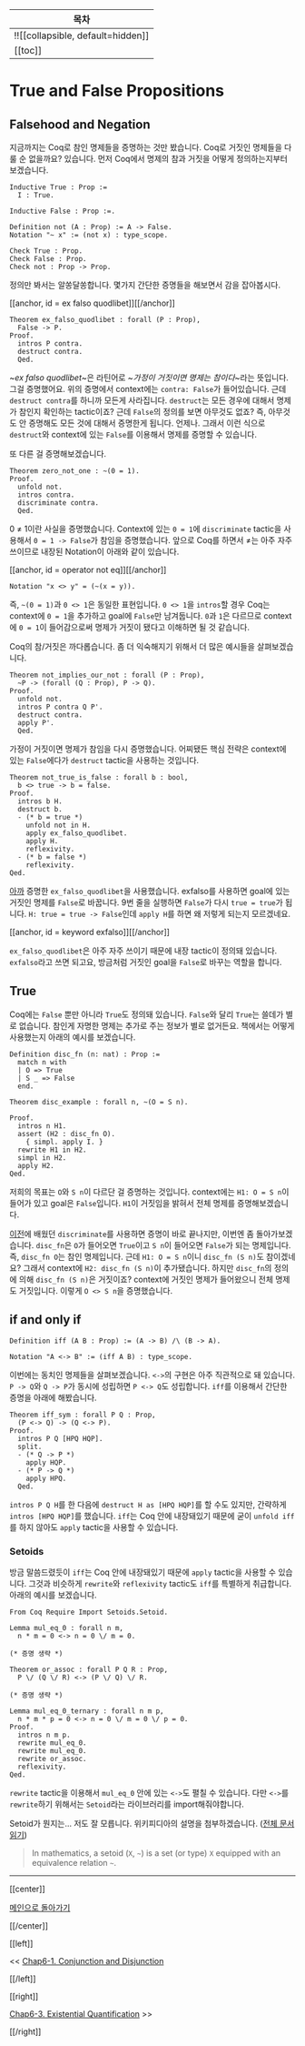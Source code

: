 | 목차 |
|-------------------|
|!![[collapsible, default=hidden]]  |
|[[toc]]|

# True and False Propositions

## Falsehood and Negation

지금까지는 Coq로 참인 명제들을 증명하는 것만 봤습니다. Coq로 거짓인 명제들을 다룰 순 없을까요? 있습니다. 먼저 Coq에서 명제의 참과 거짓을 어떻게 정의하는지부터 보겠습니다.

```line_num
Inductive True : Prop :=
  I : True.

Inductive False : Prop :=.

Definition not (A : Prop) := A -> False.
Notation "~ x" := (not x) : type_scope.

Check True : Prop.
Check False : Prop.
Check not : Prop -> Prop.
```

정의만 봐서는 알쏭달쏭합니다. 몇가지 간단한 증명들을 해보면서 감을 잡아봅시다.

[[anchor, id = ex falso quodlibet]][[/anchor]]

```coq, line_num
Theorem ex_falso_quodlibet : forall (P : Prop),
  False -> P.
Proof.
  intros P contra.
  destruct contra.
  Qed.
```

~_ex falso quodlibet_~은 라틴어로 ~_가정이 거짓이면 명제는 참이다_~라는 뜻입니다. 그걸 증명했어요. 위의 증명에서 context에는 `contra: False`가 들어있습니다. 근데 `destruct contra`를 하니까 모든게 사라집니다. `destruct`는 모든 경우에 대해서 명제가 참인지 확인하는 tactic이죠? 근데 `False`의 정의를 보면 아무것도 없죠? 즉, 아무것도 안 증명해도 모든 것에 대해서 증명한게 됩니다. 언제나. 그래서 이런 식으로 `destruct`와 context에 있는 `False`를 이용해서 명제를 증명할 수 있습니다.

또 다른 걸 증명해보겠습니다.

```coq, line_num
Theorem zero_not_one : ~(0 = 1).
Proof.
  unfold not.
  intros contra.
  discriminate contra.
  Qed.
```

0 ≠ 1이란 사실을 증명했습니다. Context에 있는 `0 = 1`에 `discriminate` tactic을 사용해서 `0 = 1 -> False`가 참임을 증명했습니다. 앞으로 Coq를 하면서 ≠는 아주 자주 쓰이므로 내장된 Notation이 아래와 같이 있습니다.

[[anchor, id = operator not eq]][[/anchor]]

```
Notation "x <> y" = (~(x = y)).
```

즉, `~(0 = 1)`과 `0 <> 1`은 동일한 표현입니다. `0 <> 1`을 `intros`할 경우 Coq는 context에 `0 = 1`을 추가하고 goal에 `False`만 남겨둡니다. `0`과 `1`은 다르므로 context에 `0 = 1`이 들어감으로써 명제가 거짓이 됐다고 이해하면 될 것 같습니다.

Coq의 참/거짓은 까다롭습니다. 좀 더 익숙해지기 위해서 더 많은 예시들을 살펴보겠습니다.

```coq, line_num
Theorem not_implies_our_not : forall (P : Prop),
  ~P -> (forall (Q : Prop), P -> Q).
Proof.
  unfold not.
  intros P contra Q P'.
  destruct contra.
  apply P'.
  Qed.
```

가정이 거짓이면 명제가 참임을 다시 증명했습니다. 어찌됐든 핵심 전략은 context에 있는 `False`에다가 `destruct` tactic을 사용하는 것입니다.

```coq, line_num
Theorem not_true_is_false : forall b : bool,
  b <> true -> b = false.
Proof.
  intros b H.
  destruct b.
  - (* b = true *)
    unfold not in H.
    apply ex_falso_quodlibet.
    apply H.
    reflexivity.
  - (* b = false *)
    reflexivity.
Qed.
```

[아까](#exfalsoquodlibet) 증명한 `ex_falso_quodlibet`을 사용했습니다. exfalso를 사용하면 goal에 있는 거짓인 명제를 `False`로 바꿉니다. 9번 줄을 실행하면 `False`가 다시 `true = true`가 됩니다. `H: true = true -> False`인데 `apply H`를 하면 왜 저렇게 되는지 모르겠네요.

[[anchor, id = keyword exfalso]][[/anchor]]

`ex_falso_quodlibet`은 아주 자주 쓰이기 때문에 내장 tactic이 정의돼 있습니다. `exfalso`라고 쓰면 되고요, 방금처럼 거짓인 goal을 `False`로 바꾸는 역할을 합니다.

## True

Coq에는 `False` 뿐만 아니라 `True`도 정의돼 있습니다. `False`와 달리 `True`는 쓸데가 별로 없습니다. 참인게 자명한 명제는 추가로 주는 정보가 별로 없거든요. 책에서는 어떻게 사용했는지 아래의 예시를 보겠습니다.

```coq, line_num
Definition disc_fn (n: nat) : Prop :=
  match n with
  | O => True
  | S _ => False
  end.

Theorem disc_example : forall n, ~(O = S n).

Proof.
  intros n H1.
  assert (H2 : disc_fn O).
    { simpl. apply I. }
  rewrite H1 in H2.
  simpl in H2.
  apply H2.
Qed.
```

저희의 목표는 `O`와 `S n`이 다르단 걸 증명하는 것입니다. context에는 `H1: O = S n`이 들어가 있고 goal은 `False`입니다. `H1`이 거짓임을 밝혀서 전체 명제를 증명해보겠습니다.

[이전](Chap5-2.html#keyworddiscriminate)에 배웠던 `discriminate`를 사용하면 증명이 바로 끝나지만, 이번엔 좀 돌아가보겠습니다. `disc_fn`은 `O`가 들어오면 `True`이고 `S n`이 들어오면 `False`가 되는 명제입니다. 즉, `disc_fn O`는 참인 명제입니다. 근데 `H1: O = S n`이니 `disc_fn (S n)`도 참이겠네요? 그래서 context에 `H2: disc_fn (S n)`이 추가됐습니다. 하지만 `disc_fn`의 정의에 의해 `disc_fn (S n)`은 거짓이죠? context에 거짓인 명제가 들어왔으니 전체 명제도 거짓입니다. 이렇게 `O <> S n`을 증명했습니다.

## if and only if

```line_num
Definition iff (A B : Prop) := (A -> B) /\ (B -> A).

Notation "A <-> B" := (iff A B) : type_scope.
```

이번에는 동치인 명제들을 살펴보겠습니다. `<->`의 구현은 아주 직관적으로 돼 있습니다. `P -> Q`와 `Q -> P`가 동시에 성립하면 `P <-> Q`도 성립합니다. `iff`를 이용해서 간단한 증명을 아래에 해봤습니다.

```coq, line_num
Theorem iff_sym : forall P Q : Prop,
  (P <-> Q) -> (Q <-> P).
Proof.
  intros P Q [HPQ HQP].
  split.
  - (* Q -> P *)
    apply HQP.
  - (* P -> Q *)
    apply HPQ.
  Qed.
```

`intros P Q H`를 한 다음에 `destruct H as [HPQ HQP]`를 할 수도 있지만, 간략하게 `intros [HPQ HQP]`를 했습니다. `iff`는 Coq 안에 내장돼있기 때문에 굳이 `unfold iff`를 하지 않아도 `apply` tactic을 사용할 수 있습니다.

### Setoids

방금 말씀드렸듯이 `iff`는 Coq 안에 내장돼있기 때문에 `apply` tactic을 사용할 수 있습니다. 그것과 비슷하게 `rewrite`와 `reflexivity` tactic도 `iff`를 특별하게 취급합니다. 아래의 예시를 보겠습니다.

```coq, line_num
From Coq Require Import Setoids.Setoid.

Lemma mul_eq_0 : forall n m,
  n * m = 0 <-> n = 0 \/ m = 0.

(* 증명 생략 *)

Theorem or_assoc : forall P Q R : Prop,
  P \/ (Q \/ R) <-> (P \/ Q) \/ R.

(* 증명 생략 *)

Lemma mul_eq_0_ternary : forall n m p,
  n * m * p = 0 <-> n = 0 \/ m = 0 \/ p = 0.
Proof.
  intros n m p.
  rewrite mul_eq_0.
  rewrite mul_eq_0.
  rewrite or_assoc.
  reflexivity.
Qed.
```

`rewrite` tactic을 이용해서 `mul_eq_0` 안에 있는 `<->`도 펼칠 수 있습니다. 다만 `<->`를 `rewrite`하기 위해서는 `Setoid`라는 라이브러리를 import해줘야합니다.

Setoid가 뭔지는... 저도 잘 모릅니다. 위키피디아의 설명을 첨부하겠습니다. ([전체 문서 읽기](https://en.wikipedia.org/wiki/Setoid))

> In mathematics, a setoid (`X`, `~`) is a set (or type) `X` equipped with an equivalence relation `~`.

---

[[center]]

[메인으로 돌아가기](index.html)

[[/center]]

[[left]]

<< [Chap6-1. Conjunction and Disjunction](Chap6-1.html)

[[/left]]

[[right]]

[Chap6-3. Existential Quantification](Chap6-3.html) >>

[[/right]]